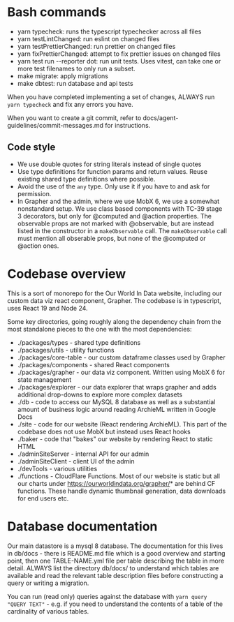 # Bash commands

- yarn typecheck: runs the typescript typechecker across all files
- yarn testLintChanged: run eslint on changed files
- yarn testPrettierChanged: run prettier on changed files
- yarn fixPrettierChanged: attempt to fix prettier issues on changed files
- yarn test run --reporter dot: run unit tests. Uses vitest, can take one or more test filenames to only run a subset.
- make migrate: apply migrations
- make dbtest: run database and api tests

When you have completed implementing a set of changes, ALWAYS run `yarn typecheck` and fix any errors you have.

When you want to create a git commit, refer to docs/agent-guidelines/commit-messages.md for instructions.

## Code style

- We use double quotes for string literals instead of single quotes
- Use type definitions for function params and return values. Reuse existing shared type definitions where possible.
- Avoid the use of the `any` type. Only use it if you have to and ask for permission.
- In Grapher and the admin, where we use MobX 6, we use a somewhat nonstandard setup. We use class based components with TC-39 stage 3 decorators, but only for @computed and @action properties. The observable props are not marked with @observable, but are instead listed in the constructor in a `makeObservable` call. The `makeObservable` call must mention all obserable props, but none of the @computed or @action ones.

# Codebase overview

This is a sort of monorepo for the Our World In Data website, including our custom data viz react component, Grapher. The codebase is in typescript, uses React 19 and Node 24.

Some key directories, going roughly along the dependency chain from the most standalone pieces to the one with the most dependencies:

- ./packages/types - shared type definitions
- ./packages/utils - utility functions
- ./packages/core-table - our custom dataframe classes used by Grapher
- ./packages/components - shared React components
- ./packages/grapher - our data viz component. Written using MobX 6 for state management
- ./packages/explorer - our data explorer that wraps grapher and adds additional drop-downs to explore more complex datasets
- ./db - code to access our MySQL 8 database as well as a substantial amount of business logic around reading ArchieML written in Google Docs
- ./site - code for our website (React rendering ArchieML). This part of the codebase does not use MobX but instead uses React hooks
- ./baker - code that "bakes" our website by rendering React to static HTML
- ./adminSiteServer - internal API for our admin
- ./adminSiteClient - client UI of the admin
- ./devTools - various utilities
- ./functions - CloudFlare Functions. Most of our website is static but all our charts under https://ourworldindata.org/grapher/* are behind CF functions. These handle dynamic thumbnail generation, data downloads for end users etc.

# Database documentation

Our main datastore is a mysql 8 database. The documentation for this lives in db/docs - there is README.md file which is a good overview and starting point, then one TABLE-NAME.yml file per table describing the table in more detail. ALWAYS list the directory db/docs/ to understand which tables are available and read the relevant table description files before constructing a query or writing a migration.

You can run (read only) queries against the database with `yarn query "QUERY TEXT"` - e.g. if you need to understand the contents of a table of the cardinality of various tables.
